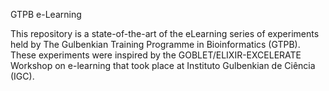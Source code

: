 GTPB e-Learning

This repository is a state-of-the-art of the eLearning series of experiments held by The Gulbenkian Training Programme in Bioinformatics (GTPB). These experiments were inspired by the GOBLET/ELIXIR-EXCELERATE Workshop on e-learning that took place at Instituto Gulbenkian de Ciência (IGC). 




